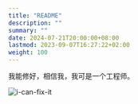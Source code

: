 ```yaml
---
title: "README"
description: ""
summary: ""
date: 2024-07-21T20:00:00+08:00
lastmod: 2023-09-07T16:27:22+02:00
weight: 100
---
```


我能修好，相信我，我可是一个工程师。

![i-can-fix-it](/images/meme/i-can-fix-it.png)

